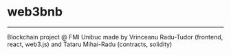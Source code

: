 # web3bnb

---
Blockchain project @ FMI Unibuc made by Vrinceanu Radu-Tudor (frontend, react, web3.js) and Tataru Mihai-Radu (contracts, solidity)
